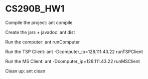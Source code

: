 # CS290B_HW1

Compile the project: ant compile

Create the jars + javadoc: ant dist

Run the computer: ant runComputer

Run the TSP Client: ant -Dcomputer_ip=128.111.43.22  runTSPClient

Run the MS Client: ant -Dcomputer_ip=128.111.43.22 runMSClient

Clean up: ant clean
